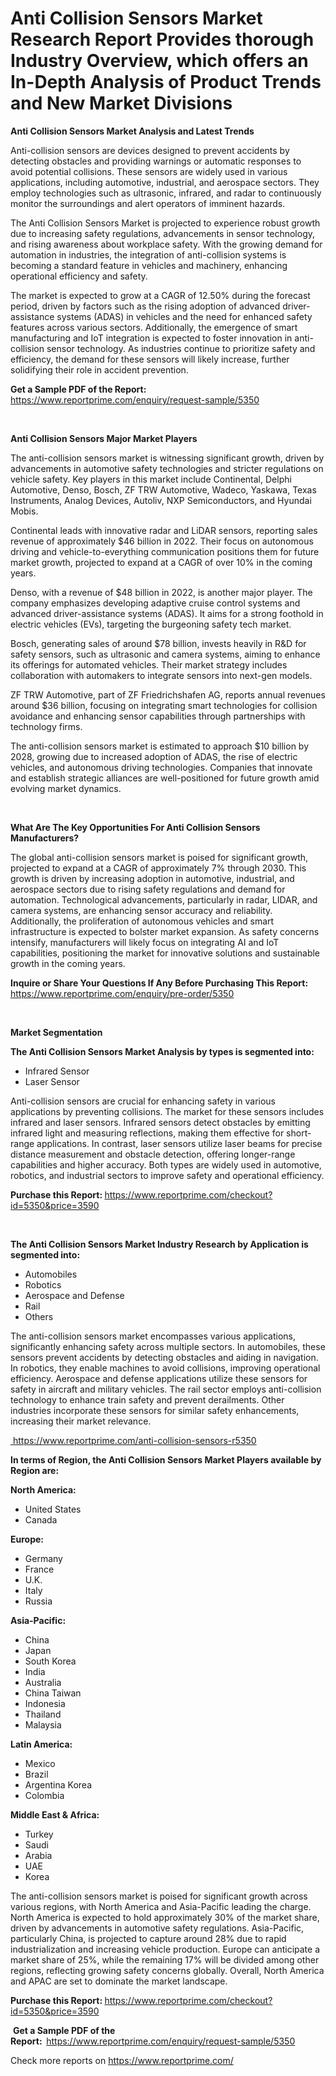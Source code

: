 <p><h1>Anti Collision Sensors Market Research Report Provides thorough Industry Overview, which offers an In-Depth Analysis of Product Trends and New Market Divisions</h1></p><p><strong>Anti Collision Sensors Market Analysis and Latest Trends</strong></p>
<p><p>Anti-collision sensors are devices designed to prevent accidents by detecting obstacles and providing warnings or automatic responses to avoid potential collisions. These sensors are widely used in various applications, including automotive, industrial, and aerospace sectors. They employ technologies such as ultrasonic, infrared, and radar to continuously monitor the surroundings and alert operators of imminent hazards.</p><p>The Anti Collision Sensors Market is projected to experience robust growth due to increasing safety regulations, advancements in sensor technology, and rising awareness about workplace safety. With the growing demand for automation in industries, the integration of anti-collision systems is becoming a standard feature in vehicles and machinery, enhancing operational efficiency and safety.</p><p>The market is expected to grow at a CAGR of 12.50% during the forecast period, driven by factors such as the rising adoption of advanced driver-assistance systems (ADAS) in vehicles and the need for enhanced safety features across various sectors. Additionally, the emergence of smart manufacturing and IoT integration is expected to foster innovation in anti-collision sensor technology. As industries continue to prioritize safety and efficiency, the demand for these sensors will likely increase, further solidifying their role in accident prevention.</p></p>
<p><strong>Get a Sample PDF of the Report:&nbsp;</strong> <a href="https://www.reportprime.com/enquiry/request-sample/5350?utm_campaign=3040&utm_medium=2&utm_source=Github&utm_content=ia&utm_term=19032025&utm_id=anti-collision-sensors">https://www.reportprime.com/enquiry/request-sample/5350</a></p>
<p>&nbsp;</p>
<p><strong>Anti Collision Sensors Major Market Players</strong></p>
<p><p>The anti-collision sensors market is witnessing significant growth, driven by advancements in automotive safety technologies and stricter regulations on vehicle safety. Key players in this market include Continental, Delphi Automotive, Denso, Bosch, ZF TRW Automotive, Wadeco, Yaskawa, Texas Instruments, Analog Devices, Autoliv, NXP Semiconductors, and Hyundai Mobis.</p><p>Continental leads with innovative radar and LiDAR sensors, reporting sales revenue of approximately $46 billion in 2022. Their focus on autonomous driving and vehicle-to-everything communication positions them for future market growth, projected to expand at a CAGR of over 10% in the coming years.</p><p>Denso, with a revenue of $48 billion in 2022, is another major player. The company emphasizes developing adaptive cruise control systems and advanced driver-assistance systems (ADAS). It aims for a strong foothold in electric vehicles (EVs), targeting the burgeoning safety tech market.</p><p>Bosch, generating sales of around $78 billion, invests heavily in R&D for safety sensors, such as ultrasonic and camera systems, aiming to enhance its offerings for automated vehicles. Their market strategy includes collaboration with automakers to integrate sensors into next-gen models.</p><p>ZF TRW Automotive, part of ZF Friedrichshafen AG, reports annual revenues around $36 billion, focusing on integrating smart technologies for collision avoidance and enhancing sensor capabilities through partnerships with technology firms.</p><p>The anti-collision sensors market is estimated to approach $10 billion by 2028, growing due to increased adoption of ADAS, the rise of electric vehicles, and autonomous driving technologies. Companies that innovate and establish strategic alliances are well-positioned for future growth amid evolving market dynamics.</p></p>
<p>&nbsp;</p>
<p><strong>What Are The Key Opportunities For Anti Collision Sensors Manufacturers?</strong></p>
<p><p>The global anti-collision sensors market is poised for significant growth, projected to expand at a CAGR of approximately 7% through 2030. This growth is driven by increasing adoption in automotive, industrial, and aerospace sectors due to rising safety regulations and demand for automation. Technological advancements, particularly in radar, LIDAR, and camera systems, are enhancing sensor accuracy and reliability. Additionally, the proliferation of autonomous vehicles and smart infrastructure is expected to bolster market expansion. As safety concerns intensify, manufacturers will likely focus on integrating AI and IoT capabilities, positioning the market for innovative solutions and sustainable growth in the coming years.</p></p>
<p><strong>Inquire or Share Your Questions If Any Before Purchasing This Report:</strong> <a href="https://www.reportprime.com/enquiry/pre-order/5350?utm_campaign=3040&utm_medium=2&utm_source=Github&utm_content=ia&utm_term=19032025&utm_id=anti-collision-sensors">https://www.reportprime.com/enquiry/pre-order/5350</a></p>
<p>&nbsp;</p>
<p><strong>Market Segmentation</strong></p>
<p><strong>The Anti Collision Sensors Market Analysis by types is segmented into:</strong></p>
<p><ul><li>Infrared Sensor</li><li>Laser Sensor</li></ul></p>
<p><p>Anti-collision sensors are crucial for enhancing safety in various applications by preventing collisions. The market for these sensors includes infrared and laser sensors. Infrared sensors detect obstacles by emitting infrared light and measuring reflections, making them effective for short-range applications. In contrast, laser sensors utilize laser beams for precise distance measurement and obstacle detection, offering longer-range capabilities and higher accuracy. Both types are widely used in automotive, robotics, and industrial sectors to improve safety and operational efficiency.</p></p>
<p><strong>Purchase this Report:&nbsp;</strong><a href="https://www.reportprime.com/checkout?id=5350&price=3590&utm_campaign=3040&utm_medium=2&utm_source=Github&utm_content=ia&utm_term=19032025&utm_id=anti-collision-sensors">https://www.reportprime.com/checkout?id=5350&price=3590</a></p>
<p>&nbsp;</p>
<p><strong>The Anti Collision Sensors Market Industry Research by Application is segmented into:</strong></p>
<p><ul><li>Automobiles</li><li>Robotics</li><li>Aerospace and Defense</li><li>Rail</li><li>Others</li></ul></p>
<p><p>The anti-collision sensors market encompasses various applications, significantly enhancing safety across multiple sectors. In automobiles, these sensors prevent accidents by detecting obstacles and aiding in navigation. In robotics, they enable machines to avoid collisions, improving operational efficiency. Aerospace and defense applications utilize these sensors for safety in aircraft and military vehicles. The rail sector employs anti-collision technology to enhance train safety and prevent derailments. Other industries incorporate these sensors for similar safety enhancements, increasing their market relevance.</p></p>
<p><a href="https://www.reportprime.com/anti-collision-sensors-r5350?utm_campaign=3040&utm_medium=2&utm_source=Github&utm_content=ia&utm_term=19032025&utm_id=anti-collision-sensors">&nbsp;https://www.reportprime.com/anti-collision-sensors-r5350</a></p>
<p><strong>In terms of Region, the Anti Collision Sensors Market Players available by Region are:</strong></p>
<p>
    <p> <strong> North America: </strong>
        <ul>
            <li>United States</li>
            <li>Canada</li>
        </ul>
        </p> 
    <p> <strong> Europe: </strong>
        <ul>
            <li>Germany</li>
            <li>France</li>
            <li>U.K.</li>
            <li>Italy</li>
            <li>Russia</li>
        </ul>
        </p> 
    <p> <strong> Asia-Pacific: </strong>
        <ul>
            <li>China</li>
            <li>Japan</li>
            <li>South Korea</li>
            <li>India</li>
            <li>Australia</li>
            <li>China Taiwan</li>
            <li>Indonesia</li>
            <li>Thailand</li>
            <li>Malaysia</li>
        </ul>
        </p> 
    <p> <strong> Latin America: </strong>
        <ul>
            <li>Mexico</li>
            <li>Brazil</li>
            <li>Argentina Korea</li>
            <li>Colombia</li>
        </ul>
        </p> 
    <p> <strong> Middle East & Africa: </strong>
        <ul>
            <li>Turkey</li>
            <li>Saudi</li>
            <li>Arabia</li>
            <li>UAE</li>
            <li>Korea</li>
        </ul>
    </p>
    </p>
<p><p>The anti-collision sensors market is poised for significant growth across various regions, with North America and Asia-Pacific leading the charge. North America is expected to hold approximately 30% of the market share, driven by advancements in automotive safety regulations. Asia-Pacific, particularly China, is projected to capture around 28% due to rapid industrialization and increasing vehicle production. Europe can anticipate a market share of 25%, while the remaining 17% will be divided among other regions, reflecting growing safety concerns globally. Overall, North America and APAC are set to dominate the market landscape.</p></p>
<p><strong>Purchase this Report: </strong><a href="https://www.reportprime.com/checkout?id=5350&price=3590&utm_campaign=3040&utm_medium=2&utm_source=Github&utm_content=ia&utm_term=19032025&utm_id=anti-collision-sensors">https://www.reportprime.com/checkout?id=5350&price=3590</a></p>
<p>&nbsp;<strong>Get a Sample PDF of the Report:&nbsp;&nbsp;</strong><a href="https://www.reportprime.com/enquiry/request-sample/5350?utm_campaign=3040&utm_medium=2&utm_source=Github&utm_content=ia&utm_term=19032025&utm_id=anti-collision-sensors">https://www.reportprime.com/enquiry/request-sample/5350</a></p>
<p><strong></strong></p>
<p>Check more reports on <a href="https://www.reportprime.com/?utm_campaign=3040&utm_medium=2&utm_source=Github&utm_content=ia&utm_term=19032025&utm_id=anti-collision-sensors">https://www.reportprime.com/</a></p>